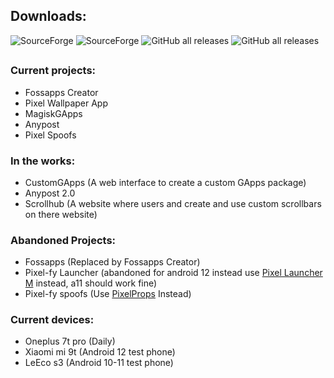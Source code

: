 ## Downloads:
![SourceForge](https://img.shields.io/sourceforge/dt/magiskgapps?label=MagiskGApps&style=for-the-badge )
![SourceForge](https://img.shields.io/sourceforge/dt/pixel-spoof?label=Pixel-fy&style=for-the-badge) 
![GitHub all releases](https://img.shields.io/github/downloads/wacko1805/fossapps/total?label=Fossapps&style=for-the-badge)  ![GitHub all releases](https://img.shields.io/github/downloads/wacko1805/pixel-Wallpaper-app/total?label=Pixel-Wallpaper-App&style=for-the-badge)

## 

### Current projects:
* Fossapps Creator
* Pixel Wallpaper App
* MagiskGApps
* Anypost 
* Pixel Spoofs

### In the works: 
* CustomGApps (A web interface to create a custom GApps package)
* Anypost 2.0 
* Scrollhub (A website where users and create and use custom scrollbars on there website)

### Abandoned Projects:
* Fossapps (Replaced by Fossapps Creator)
* Pixel-fy Launcher (abandoned for android 12 instead use <a href="https://t.me/PixelLauncherM">Pixel Launcher M</a> instead, a11 should work fine)
* Pixel-fy spoofs (Use <a href="https://t.me/PixelProps">PixelProps</a> Instead)


### Current devices:
* Oneplus 7t pro (Daily)
* Xiaomi mi 9t (Android 12 test phone)
* LeEco s3 (Android 10-11 test phone)

